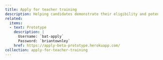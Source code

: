 ```yaml
---
title: Apply for teacher training
description: Helping candidates demonstrate their eligibility and potential.
related:
  items:
  - text: Prototype
    description: |
      Username: `bat-apply`
      Password: `briantownley`
    href: https://apply-beta-prototype.herokuapp.com/
collection: apply-for-teacher-training
---
```

